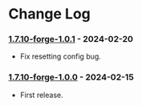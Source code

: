 # Change Log

### [1.7.10-forge-1.0.1](https://github.com/KatatsumuriPan/BetterLineBreak/releases/tag/1.7.10-forge-1.0.1) - 2024-02-20

- Fix resetting config bug.

### [1.7.10-forge-1.0.0](https://github.com/KatatsumuriPan/BetterLineBreak/releases/tag/1.7.10-forge-1.0.0) - 2024-02-15

- First release.
